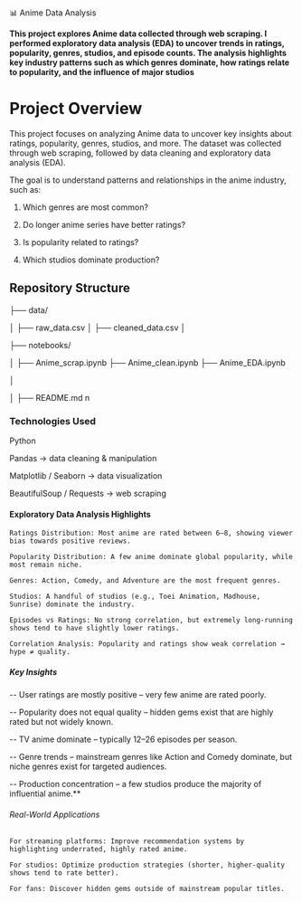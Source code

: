 📊 Anime Data Analysis 


**This project explores Anime data collected through web scraping. I performed exploratory data analysis (EDA) to uncover trends in ratings, popularity, genres, studios, and episode counts. The analysis highlights key industry patterns such as which genres dominate, how ratings relate to popularity, and the influence of major studios**



# Project Overview

This project focuses on analyzing Anime data to uncover key insights about ratings, popularity, genres, studios, and more.
The dataset was collected through web scraping, followed by data cleaning and exploratory data analysis (EDA).

The goal is to understand patterns and relationships in the anime industry, such as:

1) Which genres are most common?

2) Do longer anime series have better ratings?

3) Is popularity related to ratings?

4) Which studios dominate production?



## Repository Structure

├── data/   


│   ├── raw_data.csv
│   ├── cleaned_data.csv
│



├── notebooks/ 


│   ├── Anime_scrap.ipynb
    ├── Anime_clean.ipynb
    ├── Anime_EDA.ipynb
    
│

│
├── README.md             n




### Technologies Used

Python

Pandas → data cleaning & manipulation

Matplotlib / Seaborn → data visualization

BeautifulSoup / Requests → web scraping




#### Exploratory Data Analysis Highlights

    Ratings Distribution: Most anime are rated between 6–8, showing viewer bias towards positive reviews.
    
    Popularity Distribution: A few anime dominate global popularity, while most remain niche.
    
    Genres: Action, Comedy, and Adventure are the most frequent genres.
    
    Studios: A handful of studios (e.g., Toei Animation, Madhouse, Sunrise) dominate the industry.
    
    Episodes vs Ratings: No strong correlation, but extremely long-running shows tend to have slightly lower ratings.
    
    Correlation Analysis: Popularity and ratings show weak correlation → hype ≠ quality.





##### Key Insights

-- User ratings are mostly positive – very few anime are rated poorly.

-- Popularity does not equal quality – hidden gems exist that are highly rated but not widely known.

-- TV anime dominate – typically 12–26 episodes per season.

-- Genre trends – mainstream genres like Action and Comedy dominate, but niche genres exist for targeted audiences.

-- Production concentration – a few studios produce the majority of influential anime.**




###### Real-World Applications

    For streaming platforms: Improve recommendation systems by highlighting underrated, highly rated anime.
    
    For studios: Optimize production strategies (shorter, higher-quality shows tend to rate better).
    
    For fans: Discover hidden gems outside of mainstream popular titles.
